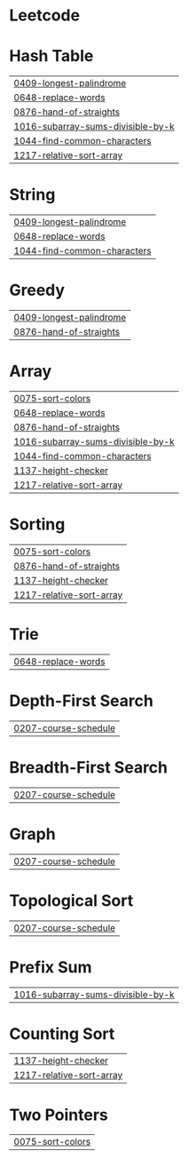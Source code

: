 # Leetcode


# Hash Table
|  |
| ------- |
| [0409-longest-palindrome](https://github.com/godspell/Leetcode/tree/master/0409-longest-palindrome) |
| [0648-replace-words](https://github.com/godspell/Leetcode/tree/master/0648-replace-words) |
| [0876-hand-of-straights](https://github.com/godspell/Leetcode/tree/master/0876-hand-of-straights) |
| [1016-subarray-sums-divisible-by-k](https://github.com/godspell/Leetcode/tree/master/1016-subarray-sums-divisible-by-k) |
| [1044-find-common-characters](https://github.com/godspell/Leetcode/tree/master/1044-find-common-characters) |
| [1217-relative-sort-array](https://github.com/godspell/Leetcode/tree/master/1217-relative-sort-array) |
# String
|  |
| ------- |
| [0409-longest-palindrome](https://github.com/godspell/Leetcode/tree/master/0409-longest-palindrome) |
| [0648-replace-words](https://github.com/godspell/Leetcode/tree/master/0648-replace-words) |
| [1044-find-common-characters](https://github.com/godspell/Leetcode/tree/master/1044-find-common-characters) |
# Greedy
|  |
| ------- |
| [0409-longest-palindrome](https://github.com/godspell/Leetcode/tree/master/0409-longest-palindrome) |
| [0876-hand-of-straights](https://github.com/godspell/Leetcode/tree/master/0876-hand-of-straights) |
# Array
|  |
| ------- |
| [0075-sort-colors](https://github.com/godspell/Leetcode/tree/master/0075-sort-colors) |
| [0648-replace-words](https://github.com/godspell/Leetcode/tree/master/0648-replace-words) |
| [0876-hand-of-straights](https://github.com/godspell/Leetcode/tree/master/0876-hand-of-straights) |
| [1016-subarray-sums-divisible-by-k](https://github.com/godspell/Leetcode/tree/master/1016-subarray-sums-divisible-by-k) |
| [1044-find-common-characters](https://github.com/godspell/Leetcode/tree/master/1044-find-common-characters) |
| [1137-height-checker](https://github.com/godspell/Leetcode/tree/master/1137-height-checker) |
| [1217-relative-sort-array](https://github.com/godspell/Leetcode/tree/master/1217-relative-sort-array) |
# Sorting
|  |
| ------- |
| [0075-sort-colors](https://github.com/godspell/Leetcode/tree/master/0075-sort-colors) |
| [0876-hand-of-straights](https://github.com/godspell/Leetcode/tree/master/0876-hand-of-straights) |
| [1137-height-checker](https://github.com/godspell/Leetcode/tree/master/1137-height-checker) |
| [1217-relative-sort-array](https://github.com/godspell/Leetcode/tree/master/1217-relative-sort-array) |
# Trie
|  |
| ------- |
| [0648-replace-words](https://github.com/godspell/Leetcode/tree/master/0648-replace-words) |
# Depth-First Search
|  |
| ------- |
| [0207-course-schedule](https://github.com/godspell/Leetcode/tree/master/0207-course-schedule) |
# Breadth-First Search
|  |
| ------- |
| [0207-course-schedule](https://github.com/godspell/Leetcode/tree/master/0207-course-schedule) |
# Graph
|  |
| ------- |
| [0207-course-schedule](https://github.com/godspell/Leetcode/tree/master/0207-course-schedule) |
# Topological Sort
|  |
| ------- |
| [0207-course-schedule](https://github.com/godspell/Leetcode/tree/master/0207-course-schedule) |
# Prefix Sum
|  |
| ------- |
| [1016-subarray-sums-divisible-by-k](https://github.com/godspell/Leetcode/tree/master/1016-subarray-sums-divisible-by-k) |
# Counting Sort
|  |
| ------- |
| [1137-height-checker](https://github.com/godspell/Leetcode/tree/master/1137-height-checker) |
| [1217-relative-sort-array](https://github.com/godspell/Leetcode/tree/master/1217-relative-sort-array) |
# Two Pointers
|  |
| ------- |
| [0075-sort-colors](https://github.com/godspell/Leetcode/tree/master/0075-sort-colors) |